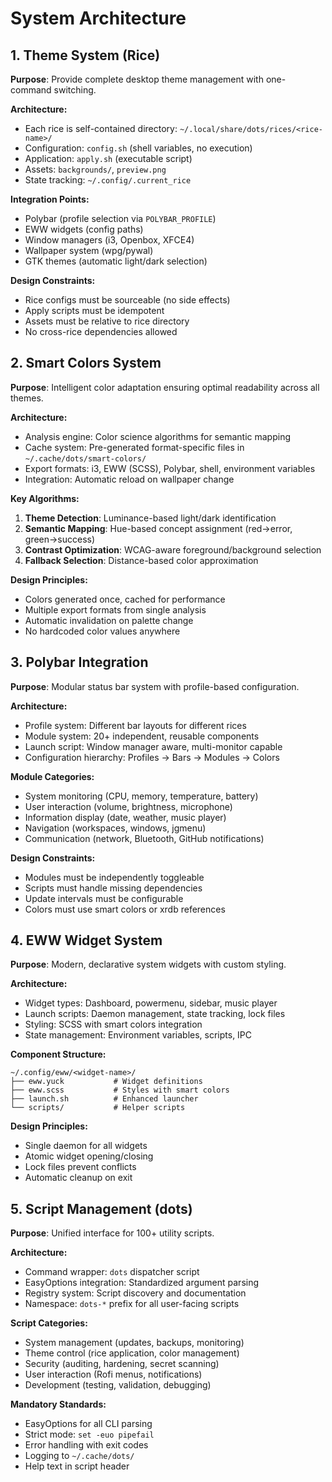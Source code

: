 # System Architecture

## 1. Theme System (Rice)

**Purpose**: Provide complete desktop theme management with one-command switching.

**Architecture:**

- Each rice is self-contained directory: `~/.local/share/dots/rices/<rice-name>/`
- Configuration: `config.sh` (shell variables, no execution)
- Application: `apply.sh` (executable script)
- Assets: `backgrounds/`, `preview.png`
- State tracking: `~/.config/.current_rice`

**Integration Points:**

- Polybar (profile selection via `POLYBAR_PROFILE`)
- EWW widgets (config paths)
- Window managers (i3, Openbox, XFCE4)
- Wallpaper system (wpg/pywal)
- GTK themes (automatic light/dark selection)

**Design Constraints:**

- Rice configs must be sourceable (no side effects)
- Apply scripts must be idempotent
- Assets must be relative to rice directory
- No cross-rice dependencies allowed

## 2. Smart Colors System

**Purpose**: Intelligent color adaptation ensuring optimal readability across all themes.

**Architecture:**

- Analysis engine: Color science algorithms for semantic mapping
- Cache system: Pre-generated format-specific files in `~/.cache/dots/smart-colors/`
- Export formats: i3, EWW (SCSS), Polybar, shell, environment variables
- Integration: Automatic reload on wallpaper change

**Key Algorithms:**

1. **Theme Detection**: Luminance-based light/dark identification
2. **Semantic Mapping**: Hue-based concept assignment (red→error, green→success)
3. **Contrast Optimization**: WCAG-aware foreground/background selection
4. **Fallback Selection**: Distance-based color approximation

**Design Principles:**

- Colors generated once, cached for performance
- Multiple export formats from single analysis
- Automatic invalidation on palette change
- No hardcoded color values anywhere

## 3. Polybar Integration

**Purpose**: Modular status bar system with profile-based configuration.

**Architecture:**

- Profile system: Different bar layouts for different rices
- Module system: 20+ independent, reusable components
- Launch script: Window manager aware, multi-monitor capable
- Configuration hierarchy: Profiles → Bars → Modules → Colors

**Module Categories:**

- System monitoring (CPU, memory, temperature, battery)
- User interaction (volume, brightness, microphone)
- Information display (date, weather, music player)
- Navigation (workspaces, windows, jgmenu)
- Communication (network, Bluetooth, GitHub notifications)

**Design Constraints:**

- Modules must be independently toggleable
- Scripts must handle missing dependencies
- Update intervals must be configurable
- Colors must use smart colors or xrdb references

## 4. EWW Widget System

**Purpose**: Modern, declarative system widgets with custom styling.

**Architecture:**

- Widget types: Dashboard, powermenu, sidebar, music player
- Launch scripts: Daemon management, state tracking, lock files
- Styling: SCSS with smart colors integration
- State management: Environment variables, scripts, IPC

**Component Structure:**

```
~/.config/eww/<widget-name>/
├── eww.yuck           # Widget definitions
├── eww.scss           # Styles with smart colors
├── launch.sh          # Enhanced launcher
└── scripts/           # Helper scripts
```

**Design Principles:**

- Single daemon for all widgets
- Atomic widget opening/closing
- Lock files prevent conflicts
- Automatic cleanup on exit

## 5. Script Management (dots)

**Purpose**: Unified interface for 100+ utility scripts.

**Architecture:**

- Command wrapper: `dots` dispatcher script
- EasyOptions integration: Standardized argument parsing
- Registry system: Script discovery and documentation
- Namespace: `dots-*` prefix for all user-facing scripts

**Script Categories:**

- System management (updates, backups, monitoring)
- Theme control (rice application, color management)
- Security (auditing, hardening, secret scanning)
- User interaction (Rofi menus, notifications)
- Development (testing, validation, debugging)

**Mandatory Standards:**

- EasyOptions for all CLI parsing
- Strict mode: `set -euo pipefail`
- Error handling with exit codes
- Logging to `~/.cache/dots/`
- Help text in script header

